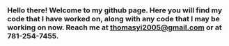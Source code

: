 ### Hello there! Welcome to my github page. Here you will find my code that I have worked on, along with any code that I may be working on now. Reach me at thomasyi2005@gmail.com or at 781-254-7455.  

<!--
**yhomasti/yhomasti** is a ✨ _special_ ✨ repository because its `README.md` (this file) appears on your GitHub profile.

Here are some ideas to get you started:

- 🔭 I’m currently working on Computer Science and Media Arts
- 🌱 I’m currently learning Computer Science and Media Arts
- 👯 I’m looking to collaborate on Computer Science and Media Arts
- 🤔 I’m looking for help with Computer Science and Media Arts
- 💬 Ask me about Computer Science and Media Arts
- 📫 How to reach me: ...
- 😄 Pronouns: ...
- ⚡ Fun fact: ...
-->
